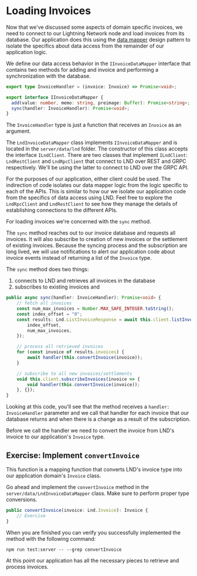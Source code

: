# Loading Invoices

Now that we've discussed some aspects of domain specific invoices, we need to connect to our Lightning Network node and load invoices from its database. Our application does this using the [data mapper](https://martinfowler.com/eaaCatalog/dataMapper.html) design pattern to isolate the specifics about data access from the remainder of our application logic.

We define our data access behavior in the `IInvoiceDataMapper` interface that contains two methods for adding and invoice and performing a synchronization with the database.

```typescript
export type InvoiceHandler = (invoice: Invoice) => Promise<void>;

export interface IInvoiceDataMapper {
  add(value: number, memo: string, preimage: Buffer): Promise<string>;
  sync(handler: InvoiceHandler): Promise<void>;
}
```

The `InvoiceHandler` type is just a function that receives an `Invoice` as an argument.

The `LndInvoiceDataMapper` class implements `IInvoiceDataMapper` and is located in the `server/data/lnd` folder. The constructor of this class accepts the interface `ILndClient`. There are two classes that implement `ILndClient`: `LndRestClient` and `LndRpcClient` that connect to LND over REST and GRPC respectively. We'll be using the latter to connect to LND over the GRPC API. 

For the purposes of our application, either client could be used. The indirection of code isolates our data mapper logic from the logic specific to each of the APIs. This is similar to how our we isolate our application code from the specifics of data access using LND. Feel free to explore the `LndRpcClient` and `LndRestClient` to see how they manage the details of establishing connections to the different APIs.

For loading invoices we're concerned with the `sync` method.

The `sync` method reaches out to our invoice database and requests all invoices. It will also subscribe to creation of new invoices or the settlement of existing invoices. Because the syncing process and the subscription are long lived, we will use notifications to alert our application code about invoice events instead of returning a list of the `Invoice` type.

The `sync` method does two things:

1. connects to LND and retrieves all invoices in the database
1. subscribes to existing invoices and

```typescript
public async sync(handler: InvoiceHandler): Promise<void> {
    // fetch all invoices
    const num_max_invoices = Number.MAX_SAFE_INTEGER.toString();
    const index_offset = "0";
    const results: Lnd.ListInvoiceResponse = await this.client.listInvoices({
        index_offset,
        num_max_invoices,
    });

    // process all retrieved invoices
    for (const invoice of results.invoices) {
        await handler(this.convertInvoice(invoice));
    }

    // subscribe to all new invoices/settlements
    void this.client.subscribeInvoices(invoice => {
        void handler(this.convertInvoice(invoice));
    }, {});
}
```

Looking at this code, you'll see that the method receives a `handler: InvoiceHandler` parameter and we call that handler for each invoice that our database returns and when there is a change as a result of the subscription.  

Before we call the handler we need to convert the invoice from LND's invoice to our application's `Invoice` type.

## Exercise: Implement `convertInvoice`

This function is a mapping function that converts LND's invoice type into our application domain's `Invoice` class.

Go ahead and implement the `convertInvoice` method in the `server/data/LndInvoiceDataMapper` class. Make sure to perform proper type conversions.

```typescript
public convertInvoice(invoice: Lnd.Invoice): Invoice {
    // Exercise
}
```

When you are finished you can verify you successfully implemented the method with the following command:

```
npm run test:server -- --grep convertInvoice
```

At this point our application has all the necessary pieces to retrieve and process invoices.
